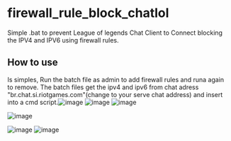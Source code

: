 # firewall_rule_block_chatlol
Simple .bat to prevent League of legends Chat Client to Connect blocking the IPV4 and IPV6 using firewall rules.


## How to use
Is simples, Run the batch file as admin to add firewall rules and runa again to remove. The batch files get the ipv4 and ipv6 from chat adress "br.chat.si.riotgames.com"(change to your serve chat address)  and insert into a cmd script.![image](https://github.com/ThiVasconcelos/firewall_rule_block_chatlol/assets/114086890/ed7a0425-e75f-4268-813a-9ebc010a60a7)
![image](https://github.com/ThiVasconcelos/firewall_rule_block_chatlol/assets/114086890/49d2be91-215a-4137-ad90-35473066d2f4)
![image](https://github.com/ThiVasconcelos/firewall_rule_block_chatlol/assets/114086890/c2a694ee-5c30-438b-a04a-a0ab368cf717)


![image](https://github.com/ThiVasconcelos/firewall_rule_block_chatlol/assets/114086890/39f9383e-4758-424b-a050-a7a5f3492c7f)


![image](https://github.com/ThiVasconcelos/firewall_rule_block_chatlol/assets/114086890/5b488369-2a98-4171-ae24-89f9b8577dab)
![image](https://github.com/ThiVasconcelos/firewall_rule_block_chatlol/assets/114086890/34ec04a2-38e2-47f9-967e-c9f2a4c4bbf3)

